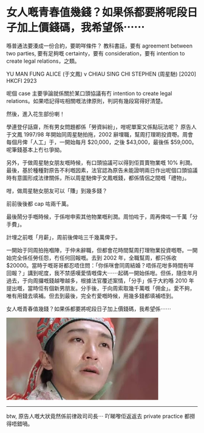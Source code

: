 # 女人嘅青春值幾錢？如果係都要將呢段日子加上價錢碼，我希望係⋯⋯

喺普通法要湊成一份合約，要啲咩條件？ 教科書話，要有 agreement between two parties, 要有足夠嘅 certainty，要有 consideration，要有 intention to create legal relations，之類。

YU MAN FUNG ALICE (于文鳳) v CHIAU SING CHI STEPHEN (周星馳)	 [2020] HKCFI 2923

呢個 case 主要爭論就係關於某口頭協議有冇 intention to create legal relations。如果唔記得咗相關嘅法律原則，判詞有幾段寫得好清楚。

然後，進入花生部份喇！

學連登仔話齋，所有男女問題都係「勞資糾紛」，咁呢單案又係點玩法呢？
原告人于文鳳 1997/98 年開始同周星馳拍拖，2002 辭埋職，幫周打理啲投資嘢。周會每個月俾「人工」于，一開始每月 $20,000，之後 $43,000，最後係 $59,000。呢筆錢基本上冇乜爭拗。

另外，于做周星馳女朋友嘅時候，有口頭協議可以得到佢買賣物業嘅 10% 利潤。最後，基於種種對原告不利嘅因素，法官認為原告未能證明兩日作出呢個口頭協議時有意圖形成法律關係，所以周星馳俾于文鳳嘅錢，都係情侶之間嘅「禮物」。

咁，做周星馳女朋友可以「賺」到幾多錢？


前前後後都 cap 咗兩千萬。

最後鬧分手嘅時候，于係咁申索其他物業嘅利潤。周怕咗于，周再俾咗一千萬「分手費」。

計埋之前嘅「月薪」，周前後俾咗三千幾萬俾于。

一開始于同周拍拖嗰陣，于仲未辭職，但都會花時間幫周打理物業投資嘅嘢。一開始完全係任勞任怨，冇任何回報嘅。去到 2002 年，全職幫周，都只係收 $20000。當時于嘅哥哥都忍唔住問：「你係咪會同周結婚？唔係花咁多時間有咩回報？」講到呢度，我不禁感嘆愛情嘅偉大⋯⋯起碼一開始係咁。但係，隨住年月過去，于向周攞嘅錢越嚟越多，根據法官覆述案情，「分手」係于大約喺 2010 年提出嘅，當時佢有個新男朋友。分手後，于向周索取幾千萬嘅「佣金」。愛不夠，唯有用錢去填補。但去到最後，完全冇愛嘅時候，用幾多錢都填補唔到。

女人嘅青春值幾錢？如果係都要將呢段日子加上價錢碼，我希望係⋯⋯

![image](./images/stephenchow.jpg)

---

btw, 原告人嘅大狀竟然係前律政司司長⋯ 吖睇嚟佢返返去 private practice 都撈得唔錯喎。
